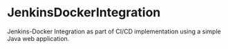 # JenkinsDockerIntegration
Jenkins-Docker Integration as part of CI/CD implementation using a simple Java web application.
